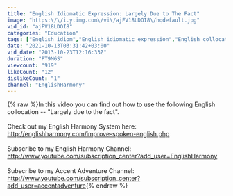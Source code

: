 ```yaml
---
title: "English Idiomatic Expression: Largely Due to The Fact"
image: "https:\/\/i.ytimg.com\/vi\/ajFV18LDOI8\/hqdefault.jpg"
vid_id: "ajFV18LDOI8"
categories: "Education"
tags: ["English idiom","English idiomatic expression","English collocation"]
date: "2021-10-13T03:31:42+03:00"
vid_date: "2013-10-23T12:16:33Z"
duration: "PT9M6S"
viewcount: "919"
likeCount: "12"
dislikeCount: "1"
channel: "EnglishHarmony"
---
```

{% raw %}In this video you can find out how to use the following English collocation -- &quot;Largely due to the fact&quot;.<br /><br />Check out my English Harmony System here:<br /><a rel="nofollow" target="blank" href="http://englishharmony.com/improve-spoken-english.php">http://englishharmony.com/improve-spoken-english.php</a><br /><br />Subscribe to my English Harmony Channel:<br /><a rel="nofollow" target="blank" href="http://www.youtube.com/subscription_center?add_user=EnglishHarmony">http://www.youtube.com/subscription_center?add_user=EnglishHarmony</a><br /><br />Subscribe to my Accent Adventure Channel:<br /><a rel="nofollow" target="blank" href="http://www.youtube.com/subscription_center?add_user=accentadventure">http://www.youtube.com/subscription_center?add_user=accentadventure</a>{% endraw %}
